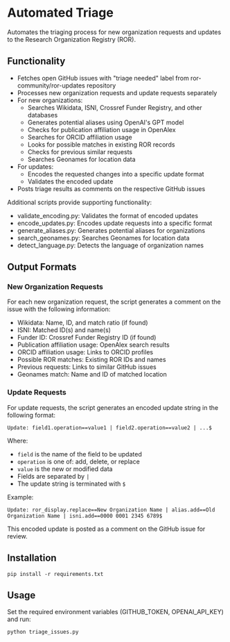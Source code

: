 # Automated Triage

Automates the triaging process for new organization requests and updates to the Research Organization Registry (ROR).

## Functionality

- Fetches open GitHub issues with "triage needed" label from ror-community/ror-updates repository
- Processes new organization requests and update requests separately
- For new organizations:
  - Searches Wikidata, ISNI, Crossref Funder Registry, and other databases
  - Generates potential aliases using OpenAI's GPT model
  - Checks for publication affiliation usage in OpenAlex
  - Searches for ORCID affiliation usage
  - Looks for possible matches in existing ROR records
  - Checks for previous similar requests
  - Searches Geonames for location data
- For updates:
  - Encodes the requested changes into a specific update format
  - Validates the encoded update
- Posts triage results as comments on the respective GitHub issues

Additional scripts provide supporting functionality:
- validate_encoding.py: Validates the format of encoded updates
- encode_updates.py: Encodes update requests into a specific format
- generate_aliases.py: Generates potential aliases for organizations
- search_geonames.py: Searches Geonames for location data
- detect_language.py: Detects the language of organization names

## Output Formats

### New Organization Requests

For each new organization request, the script generates a comment on the issue with the following information:

- Wikidata: Name, ID, and match ratio (if found)
- ISNI: Matched ID(s) and name(s)
- Funder ID: Crossref Funder Registry ID (if found)
- Publication affiliation usage: OpenAlex search results
- ORCID affiliation usage: Links to ORCID profiles
- Possible ROR matches: Existing ROR IDs and names
- Previous requests: Links to similar GitHub issues
- Geonames match: Name and ID of matched location

### Update Requests

For update requests, the script generates an encoded update string in the following format:

```
Update: field1.operation==value1 | field2.operation==value2 | ...$
```

Where:
- `field` is the name of the field to be updated
- `operation` is one of: add, delete, or replace
- `value` is the new or modified data
- Fields are separated by `|`
- The update string is terminated with `$`

Example:
```
Update: ror_display.replace==New Organization Name | alias.add==Old Organization Name | isni.add==0000 0001 2345 6789$
```

This encoded update is posted as a comment on the GitHub issue for review.


## Installation

```
pip install -r requirements.txt
```

## Usage

Set the required environment variables (GITHUB_TOKEN, OPENAI_API_KEY) and run:

```
python triage_issues.py
```

